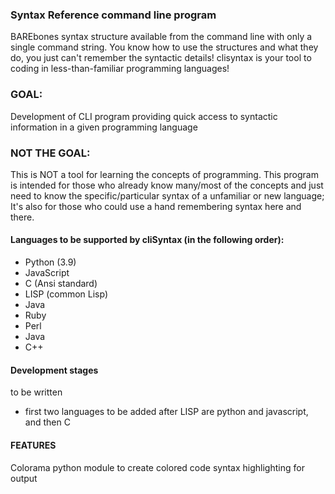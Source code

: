 ### Syntax Reference command line program

BAREbones syntax structure available from the command line with only a single command string.
You know how to use the structures and what they do, you just can't remember the syntactic details!
clisyntax is your tool to coding in less-than-familiar programming languages!


### GOAL:
Development of CLI program providing quick access to syntactic information in a given programming language



### NOT THE GOAL:
This is NOT a tool for learning the concepts of programming. This program is intended for those who already know many/most of the concepts and just need to know the specific/particular syntax of a unfamiliar or new language; It's also for those who could use a hand remembering syntax here and there.


#### Languages to be supported by cliSyntax (in the following order):
- Python (3.9)
- JavaScript
- C (Ansi standard)
- LISP (common Lisp)
- Java
- Ruby
- Perl
- Java
- C++

  

#### Development stages

to be written












- first two languages to be added after LISP are python and javascript, and then C



#### FEATURES

Colorama python module to create colored code syntax highlighting for output










